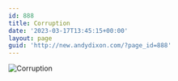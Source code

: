 ```yaml
---
id: 888
title: Corruption
date: '2023-03-17T13:45:15+00:00'
layout: page
guid: 'http://new.andydixon.com/?page_id=888'
---
```


![Corruption](https://i0.wp.com/assets.g8x2.ldn.idrivee2-23.com/posters/Corruption%2001.jpg?w=1200&ssl=1 "Corruption")